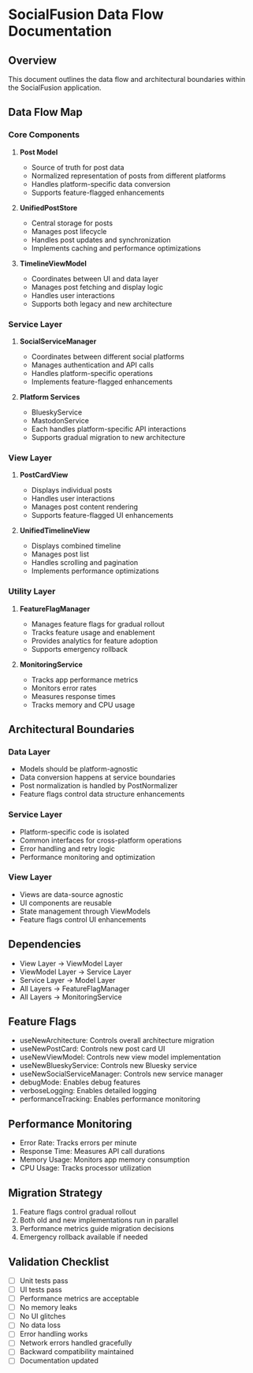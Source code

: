 # SocialFusion Data Flow Documentation

## Overview
This document outlines the data flow and architectural boundaries within the SocialFusion application.

## Data Flow Map

### Core Components
1. **Post Model**
   - Source of truth for post data
   - Normalized representation of posts from different platforms
   - Handles platform-specific data conversion
   - Supports feature-flagged enhancements

2. **UnifiedPostStore**
   - Central storage for posts
   - Manages post lifecycle
   - Handles post updates and synchronization
   - Implements caching and performance optimizations

3. **TimelineViewModel**
   - Coordinates between UI and data layer
   - Manages post fetching and display logic
   - Handles user interactions
   - Supports both legacy and new architecture

### Service Layer
1. **SocialServiceManager**
   - Coordinates between different social platforms
   - Manages authentication and API calls
   - Handles platform-specific operations
   - Implements feature-flagged enhancements

2. **Platform Services**
   - BlueskyService
   - MastodonService
   - Each handles platform-specific API interactions
   - Supports gradual migration to new architecture

### View Layer
1. **PostCardView**
   - Displays individual posts
   - Handles user interactions
   - Manages post content rendering
   - Supports feature-flagged UI enhancements

2. **UnifiedTimelineView**
   - Displays combined timeline
   - Manages post list
   - Handles scrolling and pagination
   - Implements performance optimizations

### Utility Layer
1. **FeatureFlagManager**
   - Manages feature flags for gradual rollout
   - Tracks feature usage and enablement
   - Provides analytics for feature adoption
   - Supports emergency rollback

2. **MonitoringService**
   - Tracks app performance metrics
   - Monitors error rates
   - Measures response times
   - Tracks memory and CPU usage

## Architectural Boundaries

### Data Layer
- Models should be platform-agnostic
- Data conversion happens at service boundaries
- Post normalization is handled by PostNormalizer
- Feature flags control data structure enhancements

### Service Layer
- Platform-specific code is isolated
- Common interfaces for cross-platform operations
- Error handling and retry logic
- Performance monitoring and optimization

### View Layer
- Views are data-source agnostic
- UI components are reusable
- State management through ViewModels
- Feature flags control UI enhancements

## Dependencies
- View Layer → ViewModel Layer
- ViewModel Layer → Service Layer
- Service Layer → Model Layer
- All Layers → FeatureFlagManager
- All Layers → MonitoringService

## Feature Flags
- useNewArchitecture: Controls overall architecture migration
- useNewPostCard: Controls new post card UI
- useNewViewModel: Controls new view model implementation
- useNewBlueskyService: Controls new Bluesky service
- useNewSocialServiceManager: Controls new service manager
- debugMode: Enables debug features
- verboseLogging: Enables detailed logging
- performanceTracking: Enables performance monitoring

## Performance Monitoring
- Error Rate: Tracks errors per minute
- Response Time: Measures API call durations
- Memory Usage: Monitors app memory consumption
- CPU Usage: Tracks processor utilization

## Migration Strategy
1. Feature flags control gradual rollout
2. Both old and new implementations run in parallel
3. Performance metrics guide migration decisions
4. Emergency rollback available if needed

## Validation Checklist
- [ ] Unit tests pass
- [ ] UI tests pass
- [ ] Performance metrics are acceptable
- [ ] No memory leaks
- [ ] No UI glitches
- [ ] No data loss
- [ ] Error handling works
- [ ] Network errors handled gracefully
- [ ] Backward compatibility maintained
- [ ] Documentation updated 